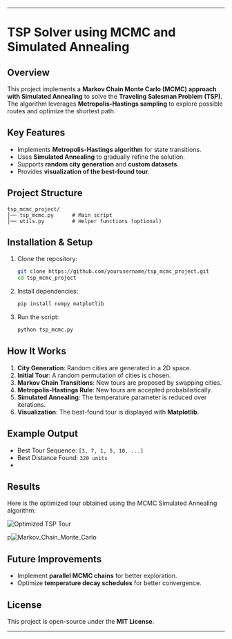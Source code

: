  

---

# **TSP Solver using MCMC and Simulated Annealing**  

## **Overview**  
This project implements a **Markov Chain Monte Carlo (MCMC) approach with Simulated Annealing** to solve the **Traveling Salesman Problem (TSP)**. The algorithm leverages **Metropolis-Hastings sampling** to explore possible routes and optimize the shortest path.  

## **Key Features**  
- Implements **Metropolis-Hastings algorithm** for state transitions.  
- Uses **Simulated Annealing** to gradually refine the solution.  
- Supports **random city generation** and **custom datasets**.  
- Provides **visualization of the best-found tour**.  

## **Project Structure**  
```
tsp_mcmc_project/
│── tsp_mcmc.py      # Main script
│── utils.py         # Helper functions (optional)

```

## **Installation & Setup**  
1. Clone the repository:  
   ```bash
   git clone https://github.com/yourusername/tsp_mcmc_project.git  
   cd tsp_mcmc_project  
   ```  
2. Install dependencies:  
   ```bash
   pip install numpy matplotlib  
   ```  
3. Run the script:  
   ```bash
   python tsp_mcmc.py  
   ```  

## **How It Works**  
1. **City Generation**: Random cities are generated in a 2D space.  
2. **Initial Tour**: A random permutation of cities is chosen.  
3. **Markov Chain Transitions**: New tours are proposed by swapping cities.  
4. **Metropolis-Hastings Rule**: New tours are accepted probabilistically.  
5. **Simulated Annealing**: The temperature parameter is reduced over iterations.  
6. **Visualization**: The best-found tour is displayed with **Matplotlib**.  

## **Example Output**  
- Best Tour Sequence: `[3, 7, 1, 5, 10, ...]`  
- Best Distance Found: `320 units`
- 
## **Results**

Here is the optimized tour obtained using the MCMC Simulated Annealing algorithm:

![Optimized TSP Tour]()

 p![Markov_Chain_Monte_Carlo](https://github.com/user-attachments/assets/b545f1d3-50f6-4b86-ba93-420cee1274b4)







## **Future Improvements**  
- Implement **parallel MCMC chains** for better exploration.  
- Optimize **temperature decay schedules** for better convergence.  

## **License**  
This project is open-source under the **MIT License**.  

---


